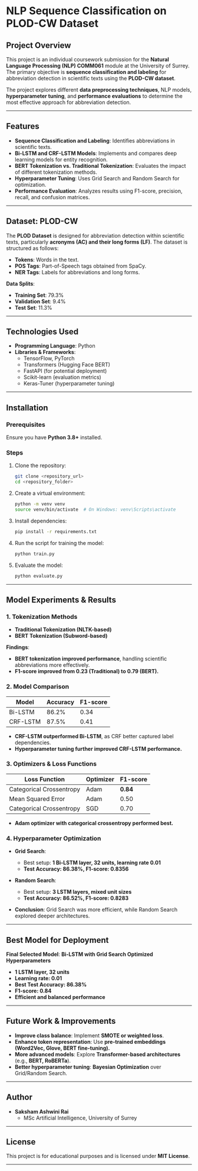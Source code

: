 # NLP Sequence Classification on PLOD-CW Dataset

## Project Overview
This project is an individual coursework submission for the **Natural Language Processing (NLP) COMM061** module at the University of Surrey. The primary objective is **sequence classification and labeling** for abbreviation detection in scientific texts using the **PLOD-CW dataset**.

The project explores different **data preprocessing techniques**, NLP models, **hyperparameter tuning**, and **performance evaluations** to determine the most effective approach for abbreviation detection.

---

## Features
- **Sequence Classification and Labeling**: Identifies abbreviations in scientific texts.
- **Bi-LSTM and CRF-LSTM Models**: Implements and compares deep learning models for entity recognition.
- **BERT Tokenization vs. Traditional Tokenization**: Evaluates the impact of different tokenization methods.
- **Hyperparameter Tuning**: Uses Grid Search and Random Search for optimization.
- **Performance Evaluation**: Analyzes results using F1-score, precision, recall, and confusion matrices.

---

## Dataset: PLOD-CW
The **PLOD Dataset** is designed for abbreviation detection within scientific texts, particularly **acronyms (AC) and their long forms (LF)**. The dataset is structured as follows:
- **Tokens**: Words in the text.
- **POS Tags**: Part-of-Speech tags obtained from SpaCy.
- **NER Tags**: Labels for abbreviations and long forms.

**Data Splits**:
- **Training Set**: 79.3%
- **Validation Set**: 9.4%
- **Test Set**: 11.3%

---

## Technologies Used
- **Programming Language**: Python
- **Libraries & Frameworks**:
  - TensorFlow, PyTorch
  - Transformers (Hugging Face BERT)
  - FastAPI (for potential deployment)
  - Scikit-learn (evaluation metrics)
  - Keras-Tuner (hyperparameter tuning)

---

## Installation
### Prerequisites
Ensure you have **Python 3.8+** installed.

### Steps
1. Clone the repository:
   ```bash
   git clone <repository_url>
   cd <repository_folder>
   ```
2. Create a virtual environment:
   ```bash
   python -m venv venv
   source venv/bin/activate  # On Windows: venv\Scripts\activate
   ```
3. Install dependencies:
   ```bash
   pip install -r requirements.txt
   ```
4. Run the script for training the model:
   ```bash
   python train.py
   ```
5. Evaluate the model:
   ```bash
   python evaluate.py
   ```

---

## Model Experiments & Results

### 1. Tokenization Methods
- **Traditional Tokenization (NLTK-based)**
- **BERT Tokenization (Subword-based)**

**Findings**:
- **BERT tokenization improved performance**, handling scientific abbreviations more effectively.
- **F1-score improved from 0.23 (Traditional) to 0.79 (BERT).**

### 2. Model Comparison
| Model       | Accuracy | F1-score |
|------------|----------|----------|
| Bi-LSTM    | 86.2%    | 0.34     |
| CRF-LSTM   | 87.5%    | 0.41     |

- **CRF-LSTM outperformed Bi-LSTM**, as CRF better captured label dependencies.
- **Hyperparameter tuning further improved CRF-LSTM performance.**

### 3. Optimizers & Loss Functions
| Loss Function | Optimizer | F1-score |
|--------------|----------|----------|
| Categorical Crossentropy | Adam | **0.84** |
| Mean Squared Error | Adam | 0.50 |
| Categorical Crossentropy | SGD | 0.70 |

- **Adam optimizer with categorical crossentropy performed best.**

### 4. Hyperparameter Optimization
- **Grid Search**:
  - Best setup: **1 Bi-LSTM layer, 32 units, learning rate 0.01**
  - **Test Accuracy: 86.38%, F1-score: 0.8356**

- **Random Search**:
  - Best setup: **3 LSTM layers, mixed unit sizes**
  - **Test Accuracy: 86.52%, F1-score: 0.8283**

- **Conclusion**: Grid Search was more efficient, while Random Search explored deeper architectures.

---

## Best Model for Deployment
**Final Selected Model**: **Bi-LSTM with Grid Search Optimized Hyperparameters**

- **1 LSTM layer, 32 units**
- **Learning rate: 0.01**
- **Best Test Accuracy: 86.38%**
- **F1-score: 0.84**
- **Efficient and balanced performance**

---

## Future Work & Improvements
- **Improve class balance**: Implement **SMOTE or weighted loss**.
- **Enhance token representation**: Use **pre-trained embeddings (Word2Vec, Glove, BERT fine-tuning).**
- **More advanced models**: Explore **Transformer-based architectures** (e.g., **BERT, RoBERTa**).
- **Better hyperparameter tuning**: **Bayesian Optimization** over Grid/Random Search.

---

## Author
- **Saksham Ashwini Rai**  
  - MSc Artificial Intelligence, University of Surrey  

---

## License
This project is for educational purposes and is licensed under **MIT License**.

---

